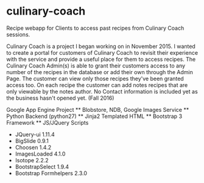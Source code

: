 # culinary-coach
Recipe webapp for Clients to access past recipes from Culinary Coach sessions.

  Culinary Coach is a project I began working on in November 2015. I wanted to create a portal for
  customers of Culinary Coach to revisit their experience with the service and provide a useful place
  for them to access recipes. The Culinary Coach Admin(s) is able to grant their customers access to any
  number of the recipes in the database or add their own through the Admin Page. The customer can view
  only those recipes they've been granted access too. On each recipe the customer can add notes recipes
  that are only viewable by the notes author. No Contact information is included yet as the business
  hasn't opened yet. (Fall 2016)

Google App Engine Project
  ** Blobstore, NDB, Google Images Service
  ** Python Backend (python27)
  ** Jinja2 Templated HTML
  ** Bootstrap 3 Framework
  ** JS/JQuery Scripts
   - JQuery-ui 1.11.4
   - BigSlide 0.9.1
   - Choosen 1.4.2
   - ImagesLoaded 4.1.0
   - Isotope 2.2.2
   - BootstrapSelect 1.9.4
   - Bootstrap Formhelpers 2.3.0
  
  
  
